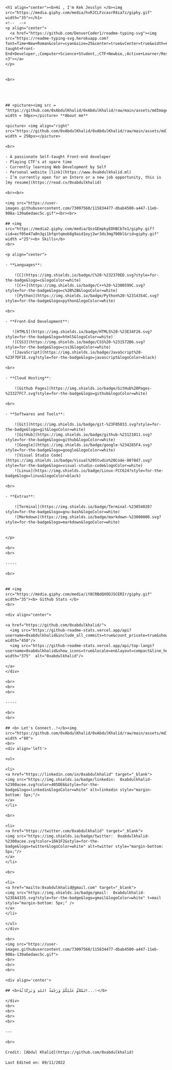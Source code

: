 <!DOCTYPE html>
<html lang="en">
<head>
  <meta charset="UTF-8">
  <meta http-equiv="X-UA-Compatible" content="IE=edge">
  <meta name="viewport" content="width=device-width, initial-scale=1.0">
</head>
<body>
  
    <h1 align="center"><b>Hi , I'm Kek Jesslyn </b><img src="https://media.giphy.com/media/hvRJCLFzcasrR4ia7z/giphy.gif" width="35"></h1>
    <!--  -->
    <p align="center">
      <a href="https://github.com/DenverCoder1/readme-typing-svg"><img src="https://readme-typing-svg.herokuapp.com?font=Time+New+Roman&color=cyan&size=25&center=true&vCenter=true&width=600&height=100&lines=Assalamu+O+Alaikum+Warahmatullah..&hearts;++;Self-taught+Front-End+Developer,;Computer+Science+Student,;CTF+Newbie,;Active+Learner/Researcher,;Love+to+learn+new+stuffs..<3"></a>
    </p>
    
    
    <br>
    
    
    
      
    ## <picture><img src = "https://github.com/0xAbdulKhalid/0xAbdulKhalid/raw/main/assets/mdImages/about_me.gif" width = 50px></picture> **About me**
    
    <picture> <img align="right" src="https://github.com/0xAbdulKhalid/0xAbdulKhalid/raw/main/assets/mdImages/Right_Side.gif" width = 250px></picture>
    
    <br>
    
    - A passionate Self-taught Front-end developer
    - Playing CTF's at spare time
    - Currently learning Web Development by Self
    - Personal website [link](https://www.0xabdulkhalid.ml)
    - I’m currently open for an Intern or a new job opportunity, this is [my resume](https://read.cv/0xabdulkhalid)
    
    <br><br>
    
    <img src="https://user-images.githubusercontent.com/73097560/115834477-dbab4500-a447-11eb-908a-139a6edaec5c.gif"><br><br>
    
    ## <img src="https://media2.giphy.com/media/QssGEmpkyEOhBCb7e1/giphy.gif?cid=ecf05e47a0n3gi1bfqntqmob8g9aid1oyj2wr3ds3mg700bl&rid=giphy.gif" width ="25"><b> Skills</b>
    <br>
    
    <p align="center">
    
    - **Languages**:
        
        ![C](https://img.shields.io/badge/C%20-%232370ED.svg?style=for-the-badge&logo=c&logoColor=white)
        ![C++](https://img.shields.io/badge/C++%20-%2300599C.svg?style=for-the-badge&logo=c%2B%2B&logoColor=white)
        ![Python](https://img.shields.io/badge/Python%20-%2314354C.svg?style=for-the-badge&logo=python&logoColor=white)
    
    <br>   
        
    - **Front-End Development**:
    
       ![HTML5](https://img.shields.io/badge/HTML5%20-%23E34F26.svg?style=for-the-badge&logo=html5&logoColor=white)
       ![CSS3](https://img.shields.io/badge/CSS%20-%231572B6.svg?style=for-the-badge&logo=css3&logoColor=white)
       ![JavaScript](https://img.shields.io/badge/JavaScript%20-%23F7DF1E.svg?style=for-the-badge&logo=javascript&logoColor=black)
    
    <br>
    
    - **Cloud Hosting**:
    
        ![Github Pages](https://img.shields.io/badge/GitHub%20Pages-%23327FC7.svg?style=for-the-badge&logo=github&logoColor=white)
        
    <br>
    
    - **Softwares and Tools**:
    
        ![Git](https://img.shields.io/badge/git-%23F05033.svg?style=for-the-badge&logo=git&logoColor=white)
        ![GitHub](https://img.shields.io/badge/github-%23121011.svg?style=for-the-badge&logo=github&logoColor=white)
        ![Google](https://img.shields.io/badge/google-%234285F4.svg?style=for-the-badge&logo=google&logoColor=white)
        ![Visual Studio Code](https://img.shields.io/badge/Visual%20Studio%20Code-0078d7.svg?style=for-the-badge&logo=visual-studio-code&logoColor=white)
        ![Linux](https://img.shields.io/badge/Linux-FCC624?style=for-the-badge&logo=linux&logoColor=black) 
    
    <br>
    
    - **Extras**:
    
        ![Terminal](https://img.shields.io/badge/Terminal-%23054020?style=for-the-badge&logo=gnu-bash&logoColor=white)
        ![Markdown](https://img.shields.io/badge/markdown-%23000000.svg?style=for-the-badge&logo=markdown&logoColor=white)   
    
    
    </p>
    
    <br>
    <br>
    
    -----
    
    <br>
    
    
    ## <img src="https://media.giphy.com/media/iY8CRBdQXODJSCERIr/giphy.gif" width="35"><b> Github Stats </b>
    <br>
    
    <div align="center">
    
    <a href="https://github.com/0xabdulkhalid/">
      <img src="https://github-readme-stats.vercel.app/api?username=0xabdulkhalid&include_all_commits=true&count_private=true&show_icons=true&line_height=20&title_color=7A7ADB&icon_color=2234AE&text_color=D3D3D3&bg_color=0,000000,130F40" width="450"/>
      <img src="https://github-readme-stats.vercel.app/api/top-langs?username=0xabdulkhalid&show_icons=true&locale=en&layout=compact&line_height=20&title_color=7A7ADB&icon_color=2234AE&text_color=D3D3D3&bg_color=0,000000,130F40" width="375"  alt="0xabdulkhalid"/>
    
    </a>
    </div>
    
    <br>
    <br>
    <br>
    
    -----
    
    <br>
    <br>
    
    ## <b> Let's Connect..!</b><img src="https://github.com/0xAbdulKhalid/0xAbdulKhalid/raw/main/assets/mdImages/handshake.gif" width ="80">
    <br>
    <div align='left'>
    
    <ul>
    
    <li>
    <a href="https://linkedin.com/in/0xabdulkhalid" target="_blank">
    <img src="https://img.shields.io/badge/linkedin:  0xabdulkhalid-%2300acee.svg?color=405DE6&style=for-the-badge&logo=linkedin&logoColor=white" alt=linkedin style="margin-bottom: 5px;"/>
    </a>
    </li>
    
    <br>
    
    <li>
    <a href="https://twitter.com/0xabdulkhalid" target="_blank">
    <img src="https://img.shields.io/badge/twitter:  0xabdulkhalid-%2300acee.svg?color=1DA1F2&style=for-the-badge&logo=twitter&logoColor=white" alt=twitter style="margin-bottom: 5px;"/>
    </a>
    </li>
    
    <br>
    
    <li>
    <a href="mailto:0xabdulkhalid@gmail.com" target="_blank">
    <img src="https://img.shields.io/badge/gmail:  0xabdulkhalid-%23EA4335.svg?style=for-the-badge&logo=gmail&logoColor=white" t=mail style="margin-bottom: 5px;" />
    </a>
    </li>
      
    </ul>
    </div>
    
    <br>
    <img src="https://user-images.githubusercontent.com/73097560/115834477-dbab4500-a447-11eb-908a-139a6edaec5c.gif">
    <br>
    <br>
    <br>
    
    <div align='center'>
    
    ## <b>السَّلاَمُ عَلَيْكُمْ وَرَحْمَةُ اللهِ وَبَرَكَاتُهُ...✨</b>
    
    </div>
    <br>
    <br>
    <br>
    <br>
    
    ---
    
    <br>
    
    Credit: [Abdul Khalid](https://github.com/0xabdulkhalid)
    
    Last Edited on: 09/11/2022
  </body>
  </html>
